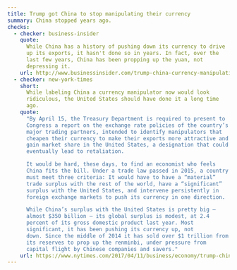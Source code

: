 ```yaml
---
title: Trump got China to stop manipulating their currency
summary: China stopped years ago.
checks:
  - checker: business-insider
    quote:
      While China has a history of pushing down its currency to drive
      up its exports, it hasn't done so in years. In fact, over the
      last few years, China has been propping up the yuan, not
      depressing it.
    url: http://www.businessinsider.com/trump-china-currency-manipulation-north-korea-2017-4
  - checker: new-york-times
    short:
      While labeling China a currency manipulator now would look
      ridiculous, the United States should have done it a long time
      ago.
    quote:
      "By April 15, the Treasury Department is required to present to
      Congress a report on the exchange rate policies of the country’s
      major trading partners, intended to identify manipulators that
      cheapen their currency to make their exports more attractive and
      gain market share in the United States, a designation that could
      eventually lead to retaliation.

      It would be hard, these days, to find an economist who feels
      China fits the bill. Under a trade law passed in 2015, a country
      must meet three criteria: It would have to have a “material”
      trade surplus with the rest of the world, have a “significant”
      surplus with the United States, and intervene persistently in
      foreign exchange markets to push its currency in one direction.

      While China’s surplus with the United States is pretty big —
      almost $350 billion — its global surplus is modest, at 2.4
      percent of its gross domestic product last year. Most
      significant, it has been pushing its currency up, not
      down. Since the middle of 2014 it has sold over $1 trillion from
      its reserves to prop up the renminbi, under pressure from
      capital flight by Chinese companies and savers."
    url: https://www.nytimes.com/2017/04/11/business/economy/trump-china-currency-manipulation-trade.html
---
```

